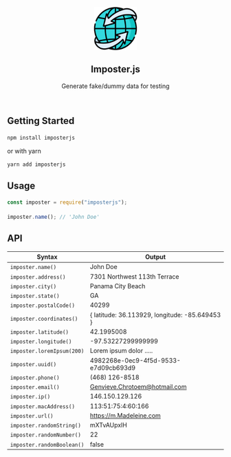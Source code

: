 <div align="center">
  <a href="#">
    <img src="https://raw.githubusercontent.com/ssakib4040/imposterjs/master/imposter.png" alt="Logo" width="100" height="100">
  </a>

  <h2 align="center">Imposter.js</h2>

  <p align="center">
   Generate fake/dummy data for testing
  </p>
</div>

<br/>

<!-- GETTING STARTED -->

## Getting Started

```sh
npm install imposterjs
```

or with yarn

```sh
yarn add imposterjs
```

<!-- USAGE EXAMPLES -->

## Usage

```js
const imposter = require("imposterjs");

imposter.name(); // 'John Doe'
```

<!-- API -->

## API

| Syntax                     | Output                                         |
| -------------------------- | ---------------------------------------------- |
| `imposter.name()`          | John Doe                                       |
| `imposter.address()`       | 7301 Northwest 113th Terrace                   |
| `imposter.city()`          | Panama City Beach                              |
| `imposter.state()`         | GA                                             |
| `imposter.postalCode()`    | 40299                                          |
| `imposter.coordinates()`   | { latitude: 36.113929, longitude: -85.649453 } |
| `imposter.latitude()`      | 42.1995008                                     |
| `imposter.longitude()`     | -97.53227299999999                             |
| `imposter.loremIpsum(200)` | Lorem ipsum dolor .....                        |
| `imposter.uuid()`          | 4982268e-0ec9-4f5d-9533-e7d09cb693d9           |
| `imposter.phone()`         | (468) 126-8518                                 |
| `imposter.email()`         | Genvieve.Chrotoem@hotmail.com                  |
| `imposter.ip()`            | 146.150.129.126                                |
| `imposter.macAddress()`    | 113:51:75:4:60:166                             |
| `imposter.url()`           | https://m.Madeleine.com                        |
| `imposter.randomString()`  | mXTvAUpxlH                                     |
| `imposter.randomNumber()`  | 22                                             |
| `imposter.randomBoolean()` | false                                          |

